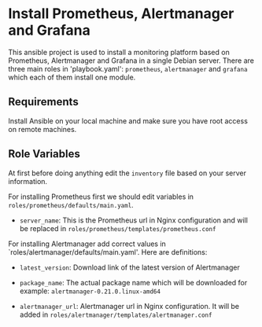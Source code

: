 # Install Prometheus, Alertmanager and Grafana
This ansible project is used to install a monitoring platform based on Prometheus, Alertmanager and Grafana in a single Debian server. There are three main roles in 'playbook.yaml': `prometheus`, `alertmanager` and `grafana` which each of them install one module. 

## Requirements
Install Ansible on your local machine and make sure you have root access on remote machines.

## Role Variables
At first before doing anything edit the `inventory` file based on your server information.

For installing Prometheus first we should edit variables in `roles/prometheus/defaults/main.yaml`.

* `server_name`: This is the Prometheus url in Nginx configuration and will be  replaced in `roles/prometheus/templates/prometheus.conf`

For installing Alertmanager add correct values in `roles/alertmanager/defaults/main.yaml'. Here are definitions:

* `latest_version`: Download link of the latest version of Alertmanager

* `package_name`: The actual package name which will be downloaded for example: `alertmanager-0.21.0.linux-amd64`

* `alertmanager_url`: Alertmanager url in Nginx configuration. It will be added in `roles/alertmanager/templates/alertmanager.conf`

 
